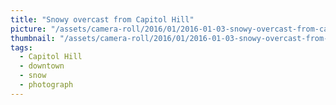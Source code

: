 ```yaml
---
title: "Snowy overcast from Capitol Hill"
picture: "/assets/camera-roll/2016/01/2016-01-03-snowy-overcast-from-capitol-hill/20160103_212711810_iOS.jpg"
thumbnail: "/assets/camera-roll/2016/01/2016-01-03-snowy-overcast-from-capitol-hill/20160103_212711810_iOS-thumbnail.jpg"
tags:
  - Capitol Hill
  - downtown
  - snow
  - photograph
---
```

